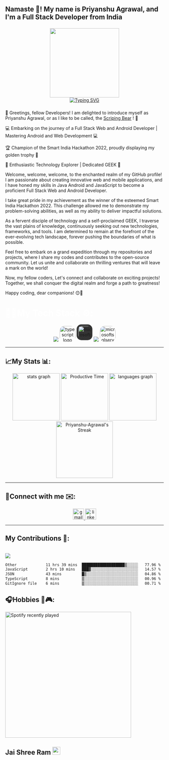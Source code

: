 <h2 align="left">Namaste 🙏! My name is Priyanshu Agrawal, and I'm a Full Stack Developer from India </h2>

###
<div align='center'>
  <a href="https://github.com/Scripting-Bear">
<!--     <img align="center" height="200" src="https://firebasestorage.googleapis.com/v0/b/scriptingbear-5fe87.appspot.com/o/myLogo-removedBG%20copy.svg?alt=media&token=812a4d4a-ec55-40c3-9938-29c2d0e651a0"  /> -->
    <!--<img align="center" height="220" src="https://firebasestorage.googleapis.com/v0/b/scriptingbear-5fe87.appspot.com/o/my_logo_recoloration-removebg-preview.png?alt=media&token=e73e09d6-96d8-498c-a848-fbf39d765da1"  />-->
    <!--<img align="center" height="220" src="https://firebasestorage.googleapis.com/v0/b/scriptingbear-5fe87.appspot.com/o/PNG%20logo%20gradient.png?alt=media&token=10a3afc3-2aa5-4427-aca3-c97440fe925a"  />-->
    <img align="center" height="220" src="https://firebasestorage.googleapis.com/v0/b/scriptingbear-5fe87.appspot.com/o/PNG%20logo.png?alt=media&token=1b002afd-af84-49d5-8153-4bc95af41406"  />
    <br>
    <picture>
   <source srcset="https://readme-typing-svg.demolab.com?font=Fira+Code&pause=283&center=true&width=200&color=ffffff&lines=Priyanshu+Agrawal;Scripting+Bear" media="(prefers-color-scheme: dark)">
    <img src="https://readme-typing-svg.demolab.com?font=Fira+Code&pause=283&center=true&width=200&color=044655&lines=Priyanshu+Agrawal;Scripting+Bear" alt="Typing SVG" />
    <!--<img src="https://readme-typing-svg.demolab.com?font=Fira+Code&pause=283&center=true&width=200&color=044655&lines=Priyanshu+Agrawal;Scripting+Bear" alt="Typing SVG" />-->
 </picture>
  </a>
</div>

###

<p>👋 Greetings, fellow Developers! I am delighted to introduce myself as Priyanshu Agrawal, or as I like to be called, the <a href="https://github.com/Scripting-Bear">Scriping Bear</a> ! 🐻

💻 Embarking on the journey of a Full Stack Web and Android Developer | Mastering Android and Web Development 💻

🏆 Champion of the Smart India Hackathon 2022, proudly displaying my golden trophy 🥇

🌟 Enthusiastic Technology Explorer | Dedicated GEEK 🌟

Welcome, welcome, welcome, to the enchanted realm of my GitHub profile!<br>
I am passionate about creating innovative web and mobile applications, and I have honed my skills in Java Android and JavaScript to become a proficient Full Stack Web and Android Developer.

I take great pride in my achievement as the winner of the esteemed Smart India Hackathon 2022. This challenge allowed me to demonstrate my problem-solving abilities, as well as my ability to deliver impactful solutions.

As a fervent disciple of technology and a self-proclaimed GEEK, I traverse the vast plains of knowledge, continuously seeking out new technologies, frameworks, and tools. I am determined to remain at the forefront of the ever-evolving tech landscape, forever pushing the boundaries of what is possible.

Feel free to embark on a grand expedition through my repositories and projects, where I share my codes and contributes to the open-source community. Let us unite and collaborate on thrilling ventures that will leave a mark on the world!

Now, my fellow coders, Let's connect and collaborate on exciting projects! Together, we shall conquer the digital realm and forge a path to greatness!

Happy coding, dear companions! 😊🚀</p>

###

<h1 style="color:white">👨‍💻My Tech Stack ⚙️: </h1>
<div align="center">
  <img src="https://skillicons.dev/icons?i=html,css,js" />
  <img src="https://cdn.jsdelivr.net/gh/devicons/devicon/icons/typescript/typescript-original.svg" height="50" style="border-radius:30%" alt="typescript logo"  />
  <img src="https://user-images.githubusercontent.com/4249331/52232852-e2c4f780-28bd-11e9-835d-1e3cf3e43888.png" height="50" width="50" style="box-sizing:border-box;border-radius:30%;background:#333333;padding:5px;" alt="microsoftsqlserver logo"  />
  <img src="https://skillicons.dev/icons?i=java,androidstudio,mongodb,express,react,nodejs" />
  <img src="https://img.icons8.com/fluency/48/000000/expo.png" height="50" width="50" style="border-radius:30%;" alt="microsoftsqlserver logo"  />
</div>
<hr>

###

<h2>📈My Stats 📊:</h2>
<div align="center">
 <picture>
   <source srcset="https://github-readme-stats.vercel.app/api?username=Priyanshu-Agrawal&hide_rank=true&theme=tokyonight&show_icons=true&hide_border=true&count_private=true&border_radius=5" media="(prefers-color-scheme: dark)">
   <img src="https://github-readme-stats.vercel.app/api?username=Priyanshu-Agrawal&hide_rank=true&theme=default&show_icons=true&hide_border=false&count_private=true&border_radius=5" alt="stats graph" height="150">
 </picture>
 
 <picture>
   <source srcset="http://github-profile-summary-cards.vercel.app/api/cards/productive-time?username=Priyanshu-Agrawal&theme=tokyonight&utcOffset=5.30" media="(prefers-color-scheme: dark)">
   <img src="http://github-profile-summary-cards.vercel.app/api/cards/productive-time?username=Priyanshu-Agrawal&theme=default&utcOffset=5.30" alt="Productive Time" height="150">
 </picture>
 
 <picture>
   <source srcset="https://github-readme-stats.vercel.app/api/top-langs?username=Priyanshu-Agrawal&locale=en&hide_title=false&layout=compact&card_width=320&langs_count=5&theme=tokyonight&hide_border=true&border_radius=5" media="(prefers-color-scheme: dark)">
   <img src="https://github-readme-stats.vercel.app/api/top-langs?username=Priyanshu-Agrawal&locale=en&hide_title=false&layout=compact&card_width=320&langs_count=5&theme=default&hide_border=false&border_radius=5" alt="languages graph" height="150">
 </picture>
 <br>
 <picture>
   <source srcset="https://github-readme-streak-stats.herokuapp.com/?user=Priyanshu-Agrawal&theme=tokyonight&hide_border=true&mode=weekly&border_radius=5" media="(prefers-color-scheme: dark)">
   <img src="https://github-readme-streak-stats.herokuapp.com/?user=Priyanshu-Agrawal&theme=default&hide_border=false&mode=weekly&border_radius=5" alt="Priyanshu-Agrawal's Streak" height="180">
 </picture>
</div>


<hr>

###

<!-- <div align="center">
  <img width="12" />
  <img width="12" />
</div> -->


###
<h2>🔗Connect with me ✉️:</h2>
<div align="center">
  <!-- <img src="https://img.shields.io/static/v1?message=Discord&logo=discord&label=&color=7289DA&logoColor=white&labelColor=&style=for-the-badge" height="35" alt="discord logo"  /> -->
  <a href="mailto:scriptingbear@gmail.com">
    <img src="https://img.shields.io/static/v1?message=Gmail&logo=gmail&label=scriptingBear&color=D14836&logoColor=white&labelColor=f06059&flat" height="35" alt="gmail logo"  />
  </a>
  <a href="https://www.linkedin.com/in/priyanshu-agrawal-scriptingbear/">
    <img src="https://img.shields.io/static/v1?message=LinkedIn&logo=linkedin&label=Priyanshu-Agrawal&color=0077B5&logoColor=white&labelColor=33bbff&flat" height="35" alt="linkedin logo"  />
  </a>
  <!-- <img src="https://img.shields.io/static/v1?message=Telegram&logo=telegram&label=&color=2CA5E0&logoColor=white&labelColor=&style=for-the-badge" height="35" alt="telegram logo"  /> -->
</div>

<hr>

###


<!-- <img src="https://raw.githubusercontent.com/Priyanshu-Agrawal/Priyanshu-Agrawal/output/snake.svg" alt="Snake animation" /> -->

###
<h2>My Contributions 🤝:</h2>
<!-- <div align="center">
    <picture>
    <source media="(prefers-color-scheme: dark)" srcset="https://priyanshu-agrawal.github.io/Priyanshu-Agrawal/github-contribution-grid-snake-dark.svg" />
    <source media="(prefers-color-scheme: light)" srcset="https://priyanshu-agrawal.github.io/Priyanshu-Agrawal/github-contribution-grid-snake.svg" />
    <img alt="github-snake" src="github-snake.svg" />
  </picture>
</div> -->
<br>
<img src="https://wakatime.com/badge/user/018afb53-d997-4c3d-99a2-9a4a91091911.svg?style=social" />

  <!--START_SECTION:waka-->

```txt
Other             11 hrs 39 mins  ███████████████████▒░░░░░   77.96 %
JavaScript        2 hrs 10 mins   ███▓░░░░░░░░░░░░░░░░░░░░░   14.57 %
JSON              43 mins         █▒░░░░░░░░░░░░░░░░░░░░░░░   04.86 %
TypeScript        8 mins          ▒░░░░░░░░░░░░░░░░░░░░░░░░   00.96 %
GitIgnore file    6 mins          ▒░░░░░░░░░░░░░░░░░░░░░░░░   00.71 %
```

<!--END_SECTION:waka-->

###
<h2>🎧Hobbies 🎵🎮:</h2>


<div align="start">
 <a href="https://spotify-github-profile.vercel.app/api/view?uid=ndtb2en0bqgevlmxlt80f6vhl&redirect=true">
   <picture>
     <source srcset="https://spotify-github-profile.vercel.app/api/view?uid=ndtb2en0bqgevlmxlt80f6vhl&cover_image=true&theme=default&show_offline=false&background_color=1a1b27&interchange=false&bar_color=4e62b1&bar_color_cover=true" media="(prefers-color-scheme: dark)">
     <img src="https://spotify-github-profile.vercel.app/api/view?uid=ndtb2en0bqgevlmxlt80f6vhl&cover_image=true&theme=default&show_offline=false&background_color=1a1b27&interchange=false&bar_color=4e62b1&bar_color_cover=true" alt="Spotify recently played" height="400px"/>
   </picture>
 </a>
</div>


###
<h2>Jai Shree Ram <img src="https://www.pngall.com/wp-content/uploads/4/Plain-Orange-Flag-PNG-Image.png" height="25"/></h2>
<!-- [![spotify-github-profile](https://spotify-github-profile.vercel.app/api/view?uid=ndtb2en0bqgevlmxlt80f6vhl&cover_image=true&theme=default&show_offline=true&background_color=1a1b27&interchange=false&bar_color=4e62b1&bar_color_cover=true)](https://spotify-github-profile.vercel.app/api/view?uid=ndtb2en0bqgevlmxlt80f6vhl&redirect=true) -->
